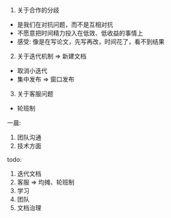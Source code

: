 1. 关于合作的分歧
- 是我们在对抗问题，而不是互相对抗
- 不愿意把时间精力投入在低效、低收益的事情上
- 感受: 像是在写论文，先写再改，时间花了，看不到结果

2. 关于迭代机制 => 新建文档
- 取消小迭代
- 集中发布 => 窗口发布

3. 关于客服问题
- 轮班制


一晨:
1. 团队沟通
2. 技术方面

todo:
1. 迭代文档
2. 客服 => 均摊、轮班制
3. 学习
4. 团队
5. 文档治理
